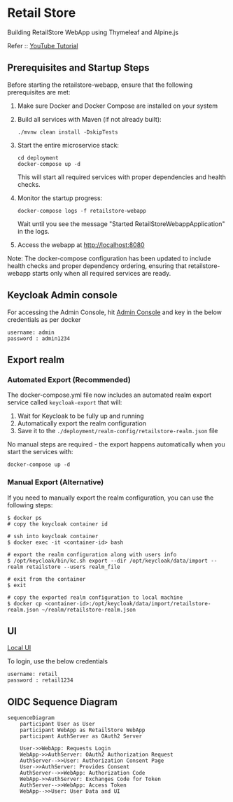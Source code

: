 # Retail Store

Building RetailStore WebApp using Thymeleaf and Alpine.js

Refer :: [YouTube Tutorial](https://www.youtube.com/watch?v=_2e7nfgH-u8)

## Prerequisites and Startup Steps

Before starting the retailstore-webapp, ensure that the following prerequisites are met:

1. Make sure Docker and Docker Compose are installed on your system
2. Build all services with Maven (if not already built):
   ```shell
   ./mvnw clean install -DskipTests
   ```
3. Start the entire microservice stack:
   ```shell
   cd deployment
   docker-compose up -d
   ```
   This will start all required services with proper dependencies and health checks.

4. Monitor the startup progress:
   ```shell
   docker-compose logs -f retailstore-webapp
   ```
   Wait until you see the message "Started RetailStoreWebappApplication" in the logs.

5. Access the webapp at [http://localhost:8080](http://localhost:8080)

Note: The docker-compose configuration has been updated to include health checks and proper dependency ordering, ensuring that retailstore-webapp starts only when all required services are ready.

## Keycloak Admin console

For accessing the Admin Console, hit [Admin Console](http://localhost:9191)
and key in the below credentials as per docker

```plaintext
username: admin
password : admin1234
```

## Export realm

### Automated Export (Recommended)
The docker-compose.yml file now includes an automated realm export service called `keycloak-export` that will:
1. Wait for Keycloak to be fully up and running
2. Automatically export the realm configuration 
3. Save it to the `./deployment/realm-config/retailstore-realm.json` file

No manual steps are required - the export happens automatically when you start the services with:
```shell
docker-compose up -d
```

### Manual Export (Alternative)
If you need to manually export the realm configuration, you can use the following steps:

```shell
$ docker ps
# copy the keycloak container id

# ssh into keycloak container
$ docker exec -it <container-id> bash

# export the realm configuration along with users info
$ /opt/keycloak/bin/kc.sh export --dir /opt/keycloak/data/import --realm retailstore --users realm_file

# exit from the container
$ exit

# copy the exported realm configuration to local machine
$ docker cp <container-id>:/opt/keycloak/data/import/retailstore-realm.json ~/realm/retailstore-realm.json
```

## UI

[Local UI](http://localhost:8080)

To login, use the below credentials

```plaintext
username: retail
password : retail1234
```

## OIDC Sequence Diagram

```mermaid
sequenceDiagram
    participant User as User
    participant WebApp as RetailStore WebApp
    participant AuthServer as OAuth2 Server

    User->>WebApp: Requests Login
    WebApp->>AuthServer: OAuth2 Authorization Request
    AuthServer-->>User: Authorization Consent Page
    User->>AuthServer: Provides Consent
    AuthServer-->>WebApp: Authorization Code
    WebApp->>AuthServer: Exchanges Code for Token
    AuthServer-->>WebApp: Access Token
    WebApp-->>User: User Data and UI
```

